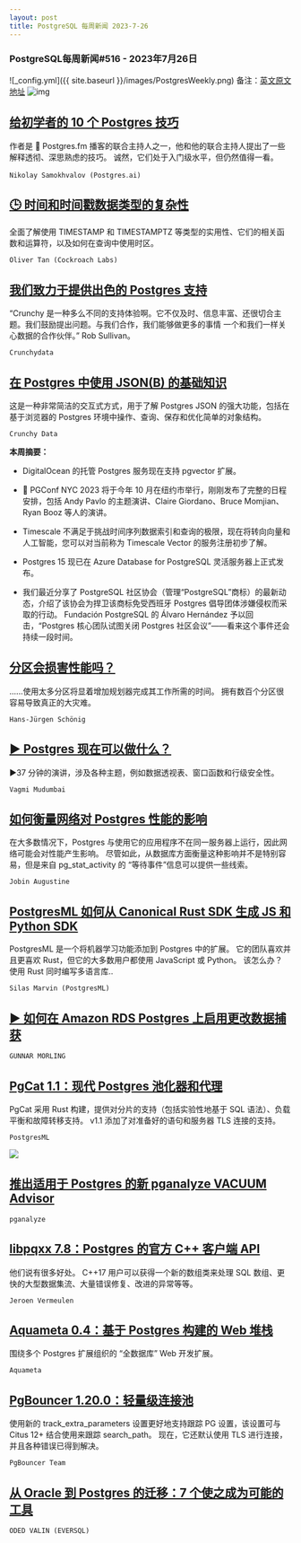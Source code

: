 ```yaml
---
layout: post
title: PostgreSQL 每周新闻 2023-7-26
---
```

### PostgreSQL每周新闻#516 - 2023年7月26日
![_config.yml]({{ site.baseurl }}/images/PostgresWeekly.png)
备注：[英文原文地址](https://postgresweekly.com/issues/516)
![img](https://res.cloudinary.com/cpress/image/upload/w_1280,e_sharpen:60,q_auto/v7rbnepgzc8ey5fs1uke.jpg)
## [给初学者的 10 个 Postgres 技巧](https://postgresweekly.com/link/142993/web)
作者是 🎤 Postgres.fm 播客的联合主持人之一，他和他的联合主持人提出了一些解释透彻、深思熟虑的技巧。 诚然，它们处于入门级水平，但仍然值得一看。


`Nikolay Samokhvalov (Postgres․ai) `
## [🕒 时间和时间戳数据类型的复杂性](https://postgresweekly.com/link/142996/web)
全面了解使用 TIMESTAMP 和 TIMESTAMPTZ 等类型的实用性、它们的相关函数和运算符，以及如何在查询中使用时区。


`Oliver Tan (Cockroach Labs) `
## [我们致力于提供出色的 Postgres 支持](https://postgresweekly.com/link/142992/web)
“Crunchy 是一种多么不同的支持体验啊。它不仅及时、信息丰富、还很切合主题。我们鼓励提出问题。与我们合作，我们能够做更多的事情 一个和我们一样关心数据的合作伙伴。” Rob Sullivan。


`Crunchydata `
## [在 Postgres 中使用 JSON(B) 的基础知识](https://postgresweekly.com/link/142997/web)
这是一种非常简洁的交互式方式，用于了解 Postgres JSON 的强大功能，包括在基于浏览器的 Postgres 环境中操作、查询、保存和优化简单的对象结构。


`Crunchy Data `

**本周摘要：**
*   DigitalOcean 的托管 Postgres 服务现在支持 pgvector 扩展。


*   📅 PGConf NYC 2023 将于今年 10 月在纽约市举行，刚刚发布了完整的日程安排，包括 Andy Pavlo 的主题演讲、Claire Giordano、Bruce Momjian、Ryan Booz 等人的演讲。


*   Timescale 不满足于挑战时间序列数据索引和查询的极限，现在将转向向量和人工智能，您可以对当前称为 Timescale Vector 的服务注册初步了解。


*   Postgres 15 现已在 Azure Database for PostgreSQL 灵活服务器上正式发布。


*   我们最近分享了 PostgreSQL 社区协会（管理“PostgreSQL”商标）的最新动态，介绍了该协会为捍卫该商标免受西班牙 Postgres 倡导团体涉嫌侵权而采取的行动。 Fundación PostgreSQL 的 Álvaro Hernández 予以回击，“Postgres 核心团队试图关闭 Postgres 社区会议”——看来这个事件还会持续一段时间。


## [分区会损害性能吗？](https://postgresweekly.com/link/143005/web)
......使用太多分区将显着增加规划器完成其工作所需的时间。 拥有数百个分区很容易导致真正的大灾难。


`Hans-Jürgen Schönig `
## [▶ Postgres 现在可以做什么？](https://postgresweekly.com/link/143006/web)
▶37 分钟的演讲，涉及各种主题，例如数据透视表、窗口函数和行级安全性。


`Vagmi Mudumbai `
## [如何衡量网络对 Postgres 性能的影响](https://postgresweekly.com/link/143007/web)
在大多数情况下，Postgres 与使用它的应用程序不在同一服务器上运行，因此网络可能会对性能产生影响。 尽管如此，从数据库方面衡量这种影响并不是特别容易，但是来自 pg_stat_activity 的 “等待事件”信息可以提供一些线索。


`Jobin Augustine `
## [PostgresML 如何从 Canonical Rust SDK 生成 JS 和 Python SDK](https://postgresweekly.com/link/143008/web)
PostgresML 是一个将机器学习功能添加到 Postgres 中的扩展。 它的团队喜欢并且更喜欢 Rust，但它的大多数用户都使用 JavaScript 或 Python。 该怎么办？ 使用 Rust 同时编写多语言库..


`Silas Marvin (PostgresML) `
## [▶ 如何在 Amazon RDS Postgres 上启用更改数据捕获](https://postgresweekly.com/link/143010/web)

`GUNNAR MORLING`
## [PgCat 1.1：现代 Postgres 池化器和代理](https://postgresweekly.com/link/143011/web)
PgCat 采用 Rust 构建，提供对分片的支持（包括实验性地基于 SQL 语法）、负载平衡和故障转移支持。 v1.1 添加了对准备好的语句和服务器 TLS 连接的支持。


`PostgresML `

![](https://res.cloudinary.com/cpress/image/upload/w_1280,e_sharpen:60,q_auto/qiaelobszxsekguxdthj.jpg)

## [推出适用于 Postgres 的新 pganalyze VACUUM Advisor](https://postgresweekly.com/link/143013/web)

`pganalyze`
## [libpqxx 7.8：Postgres 的官方 C++ 客户端 API](https://postgresweekly.com/link/143014/web)
他们说有很多好处。 C++17 用户可以获得一个新的数组类来处理 SQL 数组、更快的大型数据集流、大量错误修复、改进的异常等等。


`Jeroen Vermeulen `
## [Aquameta 0.4：基于 Postgres 构建的 Web 堆栈](https://postgresweekly.com/link/143016/web)
围绕多个 Postgres 扩展组织的 “全数据库” Web 开发扩展。


`Aquameta `
## [PgBouncer 1.20.0：轻量级连接池](https://postgresweekly.com/link/143017/web)
使用新的 track_extra_parameters 设置更好地支持跟踪 PG 设置，该设置可与 Citus 12+ 结合使用来跟踪 search_path。 现在，它还默认使用 TLS 进行连接，并且各种错误已得到解决。


`PgBouncer Team `
## [从 Oracle 到 Postgres 的迁移：7 个使之成为可能的工具](https://postgresweekly.com/link/143018/web)

`ODED VALIN (EVERSQL)`